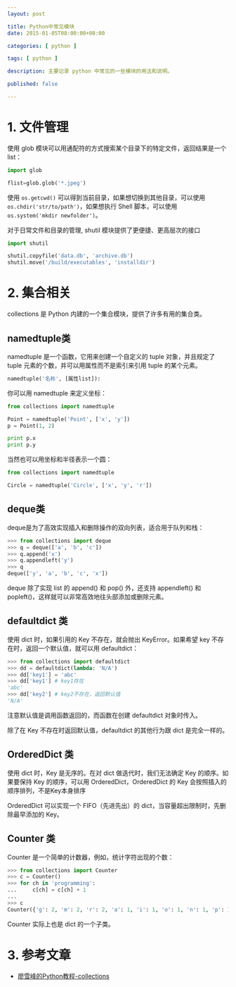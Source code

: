 ```yaml
---
layout: post

title: Python中常见模块
date: 2015-01-05T08:00:00+08:00

categories: [ python ]

tags: [ python ]

description: 主要记录 python 中常见的一些模块的用法和说明。

published: false

---
```


# 1. 文件管理

使用 glob 模块可以用通配符的方式搜索某个目录下的特定文件，返回结果是一个 list：

~~~python
import glob

flist=glob.glob('*.jpeg')
~~~

使用 `os.getcwd()` 可以得到当前目录，如果想切换到其他目录，可以使用 `os.chdir('str/to/path')`，如果想执行 Shell 脚本，可以使用 `os.system('mkdir newfolder')`。

对于日常文件和目录的管理, shutil 模块提供了更便捷、更高层次的接口

~~~python
import shutil

shutil.copyfile('data.db', 'archive.db')
shutil.move('/build/executables', 'installdir')
~~~

# 2. 集合相关

collections 是 Python 内建的一个集合模块，提供了许多有用的集合类。


## namedtuple类

namedtuple 是一个函数，它用来创建一个自定义的 tuple 对象，并且规定了 tuple 元素的个数，并可以用属性而不是索引来引用 tuple 的某个元素。

~~~python
namedtuple('名称', [属性list]):
~~~

你可以用 namedtuple 来定义坐标：

~~~python
from collections import namedtuple

Point = namedtuple('Point', ['x', 'y'])
p = Point(1, 2)

print p.x
print p.y
~~~

当然也可以用坐标和半径表示一个圆：

~~~python
from collections import namedtuple

Circle = namedtuple('Circle', ['x', 'y', 'r'])
~~~

## deque类

deque是为了高效实现插入和删除操作的双向列表，适合用于队列和栈：

~~~python
>>> from collections import deque
>>> q = deque(['a', 'b', 'c'])
>>> q.append('x')
>>> q.appendleft('y')
>>> q
deque(['y', 'a', 'b', 'c', 'x'])
~~~

deque 除了实现 list 的 append() 和 pop() 外，还支持 appendleft() 和 popleft()，这样就可以非常高效地往头部添加或删除元素。

## defaultdict 类

使用 dict 时，如果引用的 Key 不存在，就会抛出 KeyError。如果希望 key 不存在时，返回一个默认值，就可以用 defaultdict：

~~~python
>>> from collections import defaultdict
>>> dd = defaultdict(lambda: 'N/A')
>>> dd['key1'] = 'abc'
>>> dd['key1'] # key1存在
'abc'
>>> dd['key2'] # key2不存在，返回默认值
'N/A'
~~~

注意默认值是调用函数返回的，而函数在创建 defaultdict 对象时传入。

除了在 Key 不存在时返回默认值，defaultdict 的其他行为跟 dict 是完全一样的。


## OrderedDict 类

使用 dict 时，Key 是无序的。在对 dict 做迭代时，我们无法确定 Key 的顺序。如果要保持 Key 的顺序，可以用 OrderedDict，OrderedDict 的 Key 会按照插入的顺序排列，不是Key本身排序

OrderedDict 可以实现一个 FIFO（先进先出）的 dict，当容量超出限制时，先删除最早添加的 Key。

## Counter 类

Counter 是一个简单的计数器，例如，统计字符出现的个数：

~~~python
>>> from collections import Counter
>>> c = Counter()
>>> for ch in 'programming':
...     c[ch] = c[ch] + 1
...
>>> c
Counter({'g': 2, 'm': 2, 'r': 2, 'a': 1, 'i': 1, 'o': 1, 'n': 1, 'p': 1})
~~~

Counter 实际上也是 dict 的一个子类。


# 3. 参考文章

- [廖雪峰的Python教程-collections](http://www.liaoxuefeng.com/wiki/001374738125095c955c1e6d8bb493182103fac9270762a000/001411031239400f7181f65f33a4623bc42276a605debf6000)
